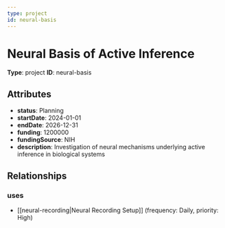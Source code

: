 ```yaml
---
type: project
id: neural-basis
---
```


# Neural Basis of Active Inference

**Type**: project
**ID**: neural-basis

## Attributes

- **status**: Planning
- **startDate**: 2024-01-01
- **endDate**: 2026-12-31
- **funding**: 1200000
- **fundingSource**: NIH
- **description**: Investigation of neural mechanisms underlying active inference in biological systems

## Relationships

### uses

- [[neural-recording|Neural Recording Setup]] (frequency: Daily, priority: High)

